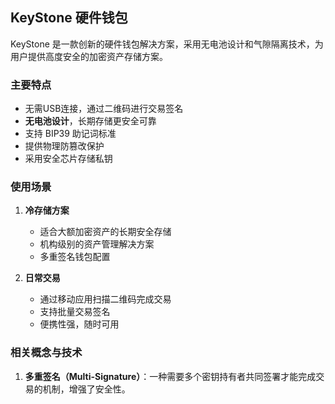 ## KeyStone 硬件钱包

KeyStone 是一款创新的硬件钱包解决方案，采用无电池设计和气隙隔离技术，为用户提供高度安全的加密资产存储方案。


### 主要特点

  - 无需USB连接，通过二维码进行交易签名
  - **无电池设计**，长期存储更安全可靠
  - 支持 BIP39 助记词标准
  - 提供物理防篡改保护
  - 采用安全芯片存储私钥

### 使用场景

1. **冷存储方案**
   - 适合大额加密资产的长期安全存储
   - 机构级别的资产管理解决方案
   - 多重签名钱包配置

2. **日常交易**
   - 通过移动应用扫描二维码完成交易
   - 支持批量交易签名
   - 便携性强，随时可用


### 相关概念与技术

1. **多重签名（Multi-Signature）**：一种需要多个密钥持有者共同签署才能完成交易的机制，增强了安全性。



